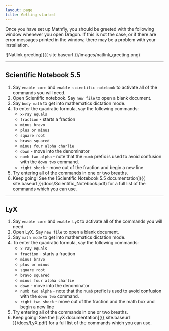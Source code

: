 ```yaml
---
layout: page
title: Getting started
---
```


Once you have set up Mathfly, you should be greeted with the following window whenever you open Dragon. If this is not the case, or if there are error messages printed in the window, there may be a problem with your installation.

![Natlink greeting]({{ site.baseurl }}/images/natlink_greeting.png)

***

## Scientific Notebook 5.5
1. Say `enable core` and `enable scientific notebook` to activate all of the commands you will need.
2. Open Scientific notebook. Say `new file` to open a blank document.
3. Say `body math` to get into mathematics dictation mode.
4. To enter the quadratic formula, say the following commands:
    * `x-ray equals`
    * `fraction` - starts a fraction
    * `minus bravo`
    * `plus or minus`
    * `square root`
    * `bravo squared`
    * `minus four alpha charlie`
    * `down` - move into the denominator
    * `numb two alpha` - note that the `numb` prefix is used to avoid confusion with the `down two` command.
    * `right shock` - move out of the fraction and begin a new line
5. Try entering all of the commands in one or two breaths.
6. Keep going! See the [Scientific Notebook 5.5 documentation]({{ site.baseurl }}/docs/Scientific_Notebook.pdf) for a full list of the commands which you can use.

***

## LyX
1. Say `enable core` and `enable LyX` to activate all of the commands you will need.
2. Open LyX. Say `new file` to open a blank document.
3. Say `math mode` to get into mathematics dictation mode.
4. To enter the quadratic formula, say the following commands:
    * `x-ray equals`
    * `fraction` - starts a fraction
    * `minus bravo`
    * `plus or minus`
    * `square root`
    * `bravo squared`
    * `minus four alpha charlie`
    * `down` - move into the denominator
    * `numb two alpha` - note that the `numb` prefix is used to avoid confusion with the `down two` command.
    * `right two shock` - move out of the fraction and the math box and begin a new line
5. Try entering all of the commands in one or two breaths.
6. Keep going! See the [LyX documentation]({{ site.baseurl }}/docs/LyX.pdf) for a full list of the commands which you can use.
